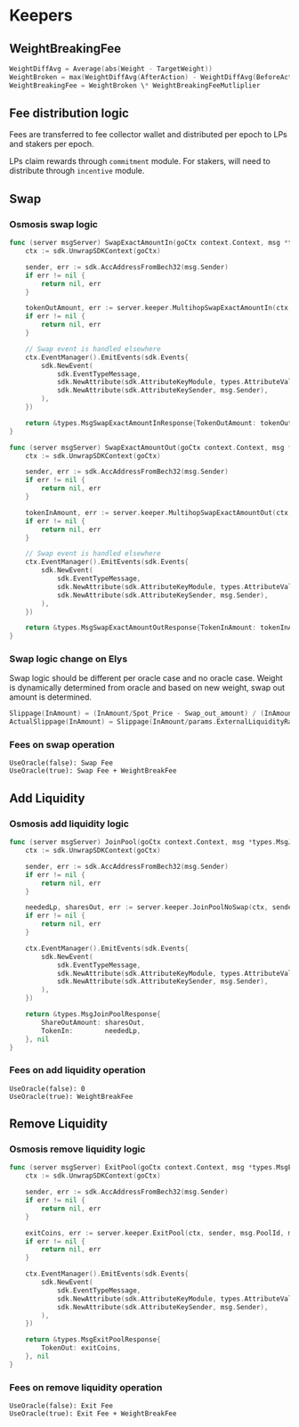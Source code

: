 <!--
order: 5
-->

# Keepers

## WeightBreakingFee

```go
WeightDiffAvg = Average(abs(Weight - TargetWeight))
WeightBroken = max(WeightDiffAvg(AfterAction) - WeightDiffAvg(BeforeAction), 0)
WeightBreakingFee = WeightBroken \* WeightBreakingFeeMutliplier
```

## Fee distribution logic

Fees are transferred to fee collector wallet and distributed per epoch to LPs and stakers per epoch.

LPs claim rewards through `commitment` module.
For stakers, will need to distribute through `incentive` module.

## Swap

### Osmosis swap logic

```go
func (server msgServer) SwapExactAmountIn(goCtx context.Context, msg *types.MsgSwapExactAmountIn) (*types.MsgSwapExactAmountInResponse, error) {
	ctx := sdk.UnwrapSDKContext(goCtx)

	sender, err := sdk.AccAddressFromBech32(msg.Sender)
	if err != nil {
		return nil, err
	}

	tokenOutAmount, err := server.keeper.MultihopSwapExactAmountIn(ctx, sender, msg.Routes, msg.TokenIn, msg.TokenOutMinAmount)
	if err != nil {
		return nil, err
	}

	// Swap event is handled elsewhere
	ctx.EventManager().EmitEvents(sdk.Events{
		sdk.NewEvent(
			sdk.EventTypeMessage,
			sdk.NewAttribute(sdk.AttributeKeyModule, types.AttributeValueCategory),
			sdk.NewAttribute(sdk.AttributeKeySender, msg.Sender),
		),
	})

	return &types.MsgSwapExactAmountInResponse{TokenOutAmount: tokenOutAmount}, nil
}

func (server msgServer) SwapExactAmountOut(goCtx context.Context, msg *types.MsgSwapExactAmountOut) (*types.MsgSwapExactAmountOutResponse, error) {
	ctx := sdk.UnwrapSDKContext(goCtx)

	sender, err := sdk.AccAddressFromBech32(msg.Sender)
	if err != nil {
		return nil, err
	}

	tokenInAmount, err := server.keeper.MultihopSwapExactAmountOut(ctx, sender, msg.Routes, msg.TokenInMaxAmount, msg.TokenOut)
	if err != nil {
		return nil, err
	}

	// Swap event is handled elsewhere
	ctx.EventManager().EmitEvents(sdk.Events{
		sdk.NewEvent(
			sdk.EventTypeMessage,
			sdk.NewAttribute(sdk.AttributeKeyModule, types.AttributeValueCategory),
			sdk.NewAttribute(sdk.AttributeKeySender, msg.Sender),
		),
	})

	return &types.MsgSwapExactAmountOutResponse{TokenInAmount: tokenInAmount}, nil
}
```

### Swap logic change on Elys

Swap logic should be different per oracle case and no oracle case. Weight is dynamically determined from oracle and based on new weight, swap out amount is determined.

```go
Slippage(InAmount) = (InAmount/Spot_Price - Swap_out_amount) / (InAmount/Spot_Price)
ActualSlippage(InAmount) = Slippage(InAmount/params.ExternalLiquidityRatio)
```

### Fees on swap operation

```
UseOracle(false): Swap Fee
UseOracle(true): Swap Fee + WeightBreakFee
```

## Add Liquidity

### Osmosis add liquidity logic

```go
func (server msgServer) JoinPool(goCtx context.Context, msg *types.MsgJoinPool) (*types.MsgJoinPoolResponse, error) {
	ctx := sdk.UnwrapSDKContext(goCtx)

	sender, err := sdk.AccAddressFromBech32(msg.Sender)
	if err != nil {
		return nil, err
	}

	neededLp, sharesOut, err := server.keeper.JoinPoolNoSwap(ctx, sender, msg.PoolId, msg.ShareOutAmount, msg.TokenInMaxs)
	if err != nil {
		return nil, err
	}

	ctx.EventManager().EmitEvents(sdk.Events{
		sdk.NewEvent(
			sdk.EventTypeMessage,
			sdk.NewAttribute(sdk.AttributeKeyModule, types.AttributeValueCategory),
			sdk.NewAttribute(sdk.AttributeKeySender, msg.Sender),
		),
	})

	return &types.MsgJoinPoolResponse{
		ShareOutAmount: sharesOut,
		TokenIn:        neededLp,
	}, nil
}
```

### Fees on add liquidity operation

```
UseOracle(false): 0
UseOracle(true): WeightBreakFee
```

## Remove Liquidity

### Osmosis remove liquidity logic

```go
func (server msgServer) ExitPool(goCtx context.Context, msg *types.MsgExitPool) (*types.MsgExitPoolResponse, error) {
	ctx := sdk.UnwrapSDKContext(goCtx)

	sender, err := sdk.AccAddressFromBech32(msg.Sender)
	if err != nil {
		return nil, err
	}

	exitCoins, err := server.keeper.ExitPool(ctx, sender, msg.PoolId, msg.ShareInAmount, msg.TokenOutMins)
	if err != nil {
		return nil, err
	}

	ctx.EventManager().EmitEvents(sdk.Events{
		sdk.NewEvent(
			sdk.EventTypeMessage,
			sdk.NewAttribute(sdk.AttributeKeyModule, types.AttributeValueCategory),
			sdk.NewAttribute(sdk.AttributeKeySender, msg.Sender),
		),
	})

	return &types.MsgExitPoolResponse{
		TokenOut: exitCoins,
	}, nil
}
```

### Fees on remove liquidity operation

```
UseOracle(false): Exit Fee
UseOracle(true): Exit Fee + WeightBreakFee
```
